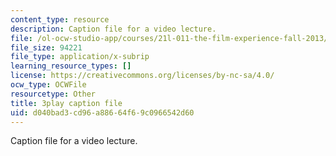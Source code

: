 ```yaml
---
content_type: resource
description: Caption file for a video lecture.
file: /ol-ocw-studio-app/courses/21l-011-the-film-experience-fall-2013/d040bad3cd96a88664f69c0966542d60_tHttGDNmgKI.srt
file_size: 94221
file_type: application/x-subrip
learning_resource_types: []
license: https://creativecommons.org/licenses/by-nc-sa/4.0/
ocw_type: OCWFile
resourcetype: Other
title: 3play caption file
uid: d040bad3-cd96-a886-64f6-9c0966542d60
---
```

Caption file for a video lecture.
